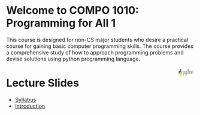 # Welcome to COMPO 1010: Programming for All 1

This course is designed for non-CS major students who desire a practical course for gaining basic computer programming skills.
The course provides a comprehensive study of how to approach programming problems and devise solutions using python programming language.


<img align="right" width="10%" src="images/course-image.png">

# Lecture Slides
   +  [Syllabus](Slides/0.CourseSyllabus.pdf)
   +  [Introduction](Slides/1.Introduction.pdf)